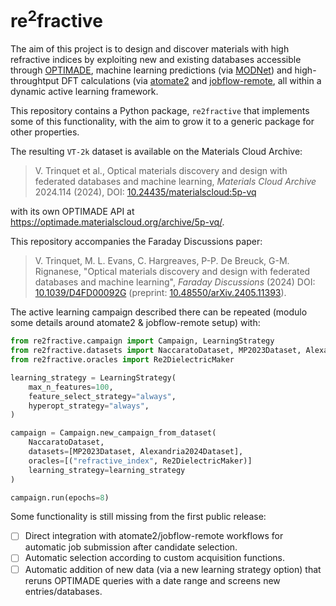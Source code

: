 # re<sup>2</sup>fractive

The aim of this project is to design and discover materials with high refractive indices by exploiting new and existing databases accessible through [OPTIMADE](https://optimade.org), machine learning predictions (via [MODNet](https://github.com/modl-uclouvain/modnet)) and high-throughtput DFT calculations (via [atomate2](https://github.com/materialsproject/atomate2) and [jobflow-remote](https://github.com/matgenix/jobflow-remote), all within a dynamic active learning framework.

This repository contains a Python package, `re2fractive` that implements some of
this functionality, with the aim to grow it to a generic package for other
properties.

The resulting `VT-2k` dataset is available on the Materials Cloud Archive:

> V. Trinquet et al., Optical materials discovery and design with federated databases and machine learning, *Materials Cloud Archive* 2024.114 (2024), DOI: [10.24435/materialscloud:5p-vq](https://doi.org/10.24435/materialscloud:5p-vq)

with its own OPTIMADE API at https://optimade.materialscloud.org/archive/5p-vq/.

This repository accompanies the Faraday Discussions paper:

> V. Trinquet, M. L. Evans, C. Hargreaves, P-P. De Breuck, G-M. Rignanese, "Optical materials discovery and design with federated databases and machine learning", *Faraday Discussions* (2024) DOI: [10.1039/D4FD00092G](https://doi.org/10.1039/D4FD00092G) (preprint: [10.48550/arXiv.2405.11393](https://doi.org/10.48550/arXiv.2405.11393)).

The active learning campaign described there can be repeated (modulo some
details around atomate2 & jobflow-remote setup) with:

```python
from re2fractive.campaign import Campaign, LearningStrategy
from re2fractive.datasets import NaccaratoDataset, MP2023Dataset, Alexandria2024Dataset
from re2fractive.oracles import Re2DielectricMaker

learning_strategy = LearningStrategy(
    max_n_features=100,
    feature_select_strategy="always",
    hyperopt_strategy="always",
)

campaign = Campaign.new_campaign_from_dataset(
    NaccaratoDataset,
    datasets=[MP2023Dataset, Alexandria2024Dataset],
    oracles=[("refractive_index", Re2DielectricMaker)]
    learning_strategy=learning_strategy
)

campaign.run(epochs=8)
```

Some functionality is still missing from the first public release:

- [ ] Direct integration with atomate2/jobflow-remote workflows for automatic
  job submission after candidate selection.
- [ ] Automatic selection according to custom acquisition functions.
- [ ] Automatic addition of new data (via a new learning strategy option) that reruns OPTIMADE queries with a date range and screens new entries/databases.

![[](img/flow.svg)](img/flow.svg)
